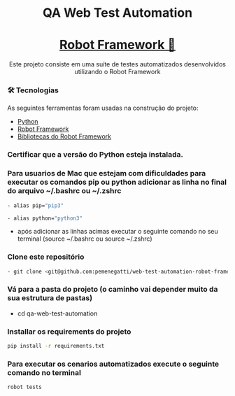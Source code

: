 <h1 align="center">QA Web Test Automation</h1>
<!-- # QA Web Test Automation -->
<h1 align="center">
    <a href="<https://robotframework.org/>">Robot Framework 🤖</a>
</h1>
<p align="center">Este projeto consiste em uma suíte de testes automatizados desenvolvidos utilizando o Robot Framework</p>

### 🛠 Tecnologias
As seguintes ferramentas foram usadas na construção do projeto:
- [Python](<https://www.python.org/>)
- [Robot Framework](<https://robotframework.org/>)
- [Bibliotecas do Robot Framework](<As bibliotecas específicas necessárias para seus testes podem variar. Consulte a documentação do Robot Framework para obter mais informações sobre como instalar bibliotecas.>)

### Certificar que a versão do Python esteja instalada.

### Para usuarios de Mac que estejam com dificuldades para executar os comandos pip ou python adicionar as linha no final do arquivo ~/.bashrc ou ~/.zshrc
```bash
- alias pip="pip3"
```
```bash
- alias python="python3"
```
- após adicionar as linhas acimas executar o seguinte comando no seu terminal (source ~/.bashrc ou source ~/.zshrc)

### Clone este repositório
```bash
- git clone <git@github.com:pemenegatti/web-test-automation-robot-framework-selenium.git>
```
### Vá para a pasta do projeto (o caminho vai depender muito da sua estrutura de pastas)
- cd qa-web-test-automation

### Installar os requirements do projeto
```bash
pip install -r requirements.txt
```

### Para executar os cenarios automatizados execute o seguinte comando no terminal
```bash
robot tests
```